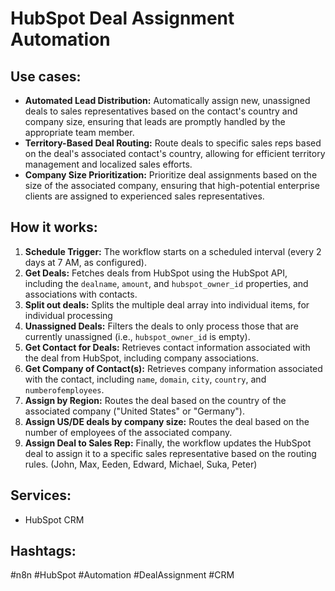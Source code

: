 # HubSpot Deal Assignment Automation

## Use cases:

- **Automated Lead Distribution:** Automatically assign new, unassigned deals to sales representatives based on the contact's country and company size, ensuring that leads are promptly handled by the appropriate team member.
- **Territory-Based Deal Routing:** Route deals to specific sales reps based on the deal's associated contact's country, allowing for efficient territory management and localized sales efforts.
- **Company Size Prioritization:** Prioritize deal assignments based on the size of the associated company, ensuring that high-potential enterprise clients are assigned to experienced sales representatives.

## How it works:

1.  **Schedule Trigger:** The workflow starts on a scheduled interval (every 2 days at 7 AM, as configured).
2.  **Get Deals:** Fetches deals from HubSpot using the HubSpot API, including the `dealname`, `amount`, and `hubspot_owner_id` properties, and associations with contacts.
3.  **Split out deals:** Splits the multiple deal array into individual items, for individual processing
4.  **Unassigned Deals:** Filters the deals to only process those that are currently unassigned (i.e., `hubspot_owner_id` is empty).
5.  **Get Contact for Deals:** Retrieves contact information associated with the deal from HubSpot, including company associations.
6.  **Get Company of Contact(s):** Retrieves company information associated with the contact, including `name`, `domain`, `city`, `country`, and `numberofemployees`.
7.  **Assign by Region:** Routes the deal based on the country of the associated company ("United States" or "Germany").
8.  **Assign US/DE deals by company size:** Routes the deal based on the number of employees of the associated company.
9.  **Assign Deal to Sales Rep:** Finally, the workflow updates the HubSpot deal to assign it to a specific sales representative based on the routing rules. (John, Max, Eeden, Edward, Michael, Suka, Peter)

## Services:

-   HubSpot CRM

## Hashtags:

#n8n #HubSpot #Automation #DealAssignment #CRM

